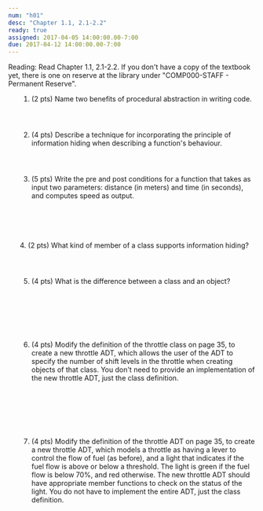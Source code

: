```yaml
---
num: "h01"
desc: "Chapter 1.1, 2.1-2.2"
ready: true
assigned: 2017-04-05 14:00:00.00-7:00
due: 2017-04-12 14:00:00.00-7:00
---
```

Reading: Read Chapter 1.1, 2.1-2.2.   If you don't have a copy of the textbook yet, there is one on reserve at the library under "COMP000-STAFF - Permanent Reserve".

<ol markdown="1">

1. (2 pts) Name two benefits of procedural abstraction in writing code. 
	<div style="margin-bottom:4em"></div>


2. (4 pts) Describe a technique for incorporating the principle of information hiding when describing a function's behaviour.
	<div style="margin-bottom:4em"></div>


3.	(5 pts) Write the pre and post conditions for a function that takes as input two parameters: distance (in meters) and time (in seconds), and computes speed as output.
	<div style="margin-bottom:6em"></div>
	
	

<div class="pagebreak"></div>
<div style="margin-bottom:4em"></div>
4. (2 pts) What kind of member of a class supports information hiding?
	<div style="margin-bottom:4em"></div>	



5. (4 pts) What is the difference between a class and an object?<div style="margin-bottom:8em"></div>


6.  (4 pts) Modify the definition of the throttle class on page 35, to create a new throttle ADT, which allows the user of the ADT to specify the number of shift levels in the throttle when creating objects of that class. You don't need to provide an implementation of the new throttle ADT, just the class definition.
  <div style="margin-bottom:8em"></div>


7.  (4 pts) Modify the definition of the throttle ADT on page 35, to create a new throttle ADT, which models a throttle as having a lever to control the flow of fuel (as before), and a light that indicates if the fuel flow is above or below a threshold. The light is green if the fuel flow is below 70%, and red otherwise. The new throttle ADT should have appropriate member functions to check on the status of the light. You do not have to implement the entire ADT, just the class definition.
  <div style="margin-bottom:10em"></div>


</ol>



